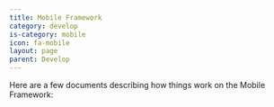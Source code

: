```yaml
---
title: Mobile Framework
category: develop
is-category: mobile
icon: fa-mobile
layout: page
parent: Develop
---
```


Here are a few documents describing how things work on the Mobile Framework:
